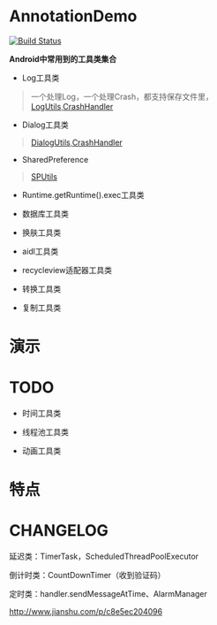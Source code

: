 # AnnotationDemo

[![Build Status](https://travis-ci.org/meolu/walle-web.svg?branch=master)](https://travis-ci.org/meolu/walle-web)

**Android中常用到的工具类集合**

- Log工具类

>一个处理Log，一个处理Crash，都支持保存文件里，[LogUtils](./app/src/main/java/io/github/stuhua/utils/LogUtils.java),[CrashHandler](./app/src/main/java/io/github/stuhua/utils/CrashHandler.java)

- Dialog工具类

>[DialogUtils](./app/src/main/java/io/github/stuhua/utils/LogUtils.java),[CrashHandler](./app/src/main/java/io/github/stuhua/utils/DialogUtils.java)

- SharedPreference

>[SPUtils](./app/src/main/java/io/github/stuhua/utils/SPUtils.java)

- Runtime.getRuntime().exec工具类

- 数据库工具类

- 换肤工具类

- aidl工具类 

- recycleview适配器工具类

- 转换工具类

- 复制工具类

# 演示

# TODO

- 时间工具类

- 线程池工具类

- 动画工具类

# 特点

# CHANGELOG

延迟类：TimerTask，ScheduledThreadPoolExecutor

倒计时类：CountDownTimer（收到验证码）

定时类：handler.sendMessageAtTime、AlarmManager

http://www.jianshu.com/p/c8e5ec204096






